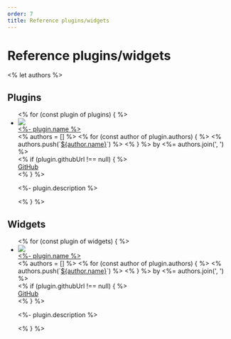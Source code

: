 ```yaml
---
order: 7
title: Reference plugins/widgets
---
```


# Reference plugins/widgets

<% let authors %>

## Plugins

<div>
<ul>
<% for (const plugin of plugins) { %>
<li class="plugin">
<a href="https://figma.com/community/plugin/<%- plugin.id %>" target="_blank" class="plugin__image">
<div class="image image--large"><img src="https://figma.com/community/plugin/<%- plugin.id %>/icon" /></div>
</a>
<div class="plugin__main">
<div class="plugin__meta">
<div class="plugin__name"><a href="https://figma.com/community/plugin/<%- plugin.id %>" target="_blank"><%- plugin.name %></a></div>
<div class="plugin__meta-inner">
<div class="plugin__authors">
<% authors = [] %>
<% for (const author of plugin.authors) { %>
  <% authors.push(`<a href="${author.url}" target="_blank">${author.name}</a>`) %>
<% } %>
by <%= authors.join(', ') %>
</div>
<% if (plugin.githubUrl !== null) { %>
<div class="plugin__github">
<a href="<%- plugin.githubUrl %>" target="_blank">GitHub</a>
</div>
<% } %>
</div>
</div>
<p class="plugin__description"><%- plugin.description %></p>
</div>
</li>
<% } %>
</ul>
</div>

## Widgets

<div>
<ul>
<% for (const plugin of widgets) { %>
<li class="plugin">
<a href="https://figma.com/community/widget/<%- plugin.id %>" target="_blank" class="plugin__image">
<div class="image image--large"><img src="https://figma.com/community/widget/<%- plugin.id %>/icon" /></div>
</a>
<div class="plugin__main">
<div class="plugin__meta">
<div class="plugin__name"><a href="https://figma.com/community/widget/<%- plugin.id %>" target="_blank"><%- plugin.name %></a></div>
<div class="plugin__meta-inner">
<div class="plugin__authors">
<% authors = [] %>
<% for (const author of plugin.authors) { %>
  <% authors.push(`<a href="${author.url}" target="_blank">${author.name}</a>`) %>
<% } %>
by <%= authors.join(', ') %>
</div>
<% if (plugin.githubUrl !== null) { %>
<div class="plugin__github">
<a href="<%- plugin.githubUrl %>" target="_blank">GitHub</a>
</div>
<% } %>
</div>
</div>
<p class="plugin__description"><%- plugin.description %></p>
</div>
</li>
<% } %>
</ul>
</div>
